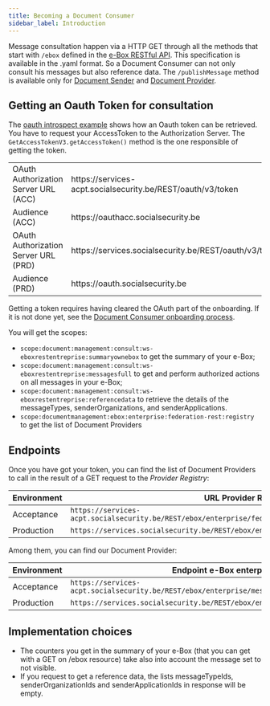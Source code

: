 ```yaml
---
title: Becoming a Document Consumer
sidebar_label: Introduction
---
```


Message consultation happen via a HTTP GET through all the methods that start with ```/ebox``` defined in the [e-Box RESTful API](../spec/specifications.md).
This specification is available in the .yaml format.
So a Document Consumer can not only consult his messages but also reference data.
The ```/publishMessage``` method is available only for [Document Sender](../ds/document_sender.md) and [Document Provider](../dp/document_provider.md).

## Getting an Oauth Token for consultation
The [oauth introspect example](../examples/ouath-introspect) shows how an Oauth token can be retrieved.
You have to request your AccessToken to the Authorization Server.
The ``GetAccessTokenV3.getAccessToken()`` method is the one responsible of getting the token.

<table>
<tr><td>OAuth Authorization Server URL (ACC)</td><td>https://services-acpt.socialsecurity.be/REST/oauth/v3/token</td></tr>
<tr><td>Audience (ACC)</td><td>https://oauthacc.socialsecurity.be</td></tr>
<tr><td>OAuth Authorization Server URL (PRD)</td><td>https://services.socialsecurity.be/REST/oauth/v3/token</td></tr>
<tr><td>Audience (PRD)</td><td>https://oauth.socialsecurity.be</td></tr>
</table>

Getting a token requires having cleared the OAuth part of the onboarding. If it is not done yet, see the [Document Consumer onboarding process](onboarding_process.md).

You will get the scopes:
- ``scope:document:management:consult:ws-eboxrestentreprise:summaryownebox`` to get the summary of your e-Box;
- ``scope:document:management:consult:ws-eboxrestentreprise:messagesfull`` to get and perform authorized actions on all messages in your e-Box;  
- ``scope:document:management:consult:ws-eboxrestentreprise:referencedata`` to retrieve the details of the messageTypes, senderOrganizations, and senderApplications.
- ``scope:documentmanagement:ebox:enterprise:federation-rest:registry`` to get the list of Document Providers

## Endpoints
Once you have got your token, you can find the list of Document Providers to call in the result of a GET request to the *Provider Registry*:

| Environment| URL Provider Registry                                                                     |
|------------|------------------------------------------------------------------------------------------------|
| Acceptance | ``https://services-acpt.socialsecurity.be/REST/ebox/enterprise/federation/v1/messageProviders``|
| Production | ``https://services.socialsecurity.be/REST/ebox/enterprise/federation/v1/messageProviders``     |

Among them, you can find our Document Provider:

| Environment| Endpoint e-Box enterprise                                                           |
|------------|-------------------------------------------------------------------------------------|
| Acceptance | ``https://services-acpt.socialsecurity.be/REST/ebox/enterprise/messageRegistry/v2/``|
| Production | ``https://services.socialsecurity.be/REST/ebox/enterprise/messageRegistry/v2/``      |

## Implementation choices
- The counters you get in the summary of your e-Box (that you can get with a GET on /ebox resource) take also into account the message set to not visible.
- If you request to get a reference data, the lists messageTypeIds, senderOrganizationIds and senderApplicationIds in response will be empty.